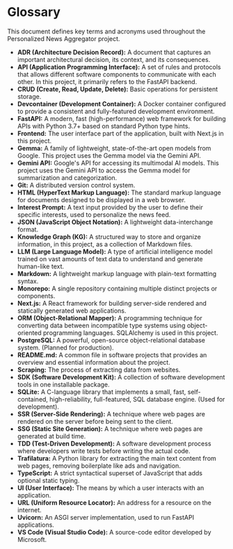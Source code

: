 # Glossary

This document defines key terms and acronyms used throughout the Personalized News Aggregator project.

*   **ADR (Architecture Decision Record):** A document that captures an important architectural decision, its context, and its consequences.
*   **API (Application Programming Interface):** A set of rules and protocols that allows different software components to communicate with each other. In this project, it primarily refers to the FastAPI backend.
*   **CRUD (Create, Read, Update, Delete):** Basic operations for persistent storage.
*   **Devcontainer (Development Container):** A Docker container configured to provide a consistent and fully-featured development environment.
*   **FastAPI:** A modern, fast (high-performance) web framework for building APIs with Python 3.7+ based on standard Python type hints.
*   **Frontend:** The user interface part of the application, built with Next.js in this project.
*   **Gemma:** A family of lightweight, state-of-the-art open models from Google. This project uses the Gemma model via the Gemini API.
*   **Gemini API:** Google's API for accessing its multimodal AI models. This project uses the Gemini API to access the Gemma model for summarization and categorization.
*   **Git:** A distributed version control system.
*   **HTML (HyperText Markup Language):** The standard markup language for documents designed to be displayed in a web browser.
*   **Interest Prompt:** A text input provided by the user to define their specific interests, used to personalize the news feed.
*   **JSON (JavaScript Object Notation):** A lightweight data-interchange format.
*   **Knowledge Graph (KG):** A structured way to store and organize information, in this project, as a collection of Markdown files.
*   **LLM (Large Language Model):** A type of artificial intelligence model trained on vast amounts of text data to understand and generate human-like text.
*   **Markdown:** A lightweight markup language with plain-text formatting syntax.
*   **Monorepo:** A single repository containing multiple distinct projects or components.
*   **Next.js:** A React framework for building server-side rendered and statically generated web applications.
*   **ORM (Object-Relational Mapper):** A programming technique for converting data between incompatible type systems using object-oriented programming languages. SQLAlchemy is used in this project.
*   **PostgreSQL:** A powerful, open-source object-relational database system. (Planned for production).
*   **README.md:** A common file in software projects that provides an overview and essential information about the project.
*   **Scraping:** The process of extracting data from websites.
*   **SDK (Software Development Kit):** A collection of software development tools in one installable package.
*   **SQLite:** A C-language library that implements a small, fast, self-contained, high-reliability, full-featured, SQL database engine. (Used for development).
*   **SSR (Server-Side Rendering):** A technique where web pages are rendered on the server before being sent to the client.
*   **SSG (Static Site Generation):** A technique where web pages are generated at build time.
*   **TDD (Test-Driven Development):** A software development process where developers write tests before writing the actual code.
*   **Trafilatura:** A Python library for extracting the main text content from web pages, removing boilerplate like ads and navigation.
*   **TypeScript:** A strict syntactical superset of JavaScript that adds optional static typing.
*   **UI (User Interface):** The means by which a user interacts with an application.
*   **URL (Uniform Resource Locator):** An address for a resource on the internet.
*   **Uvicorn:** An ASGI server implementation, used to run FastAPI applications.
*   **VS Code (Visual Studio Code):** A source-code editor developed by Microsoft.